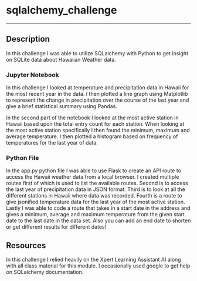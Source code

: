 # sqlalchemy_challenge
---
## Description
In this challenge I was able to utilize SQLalchemy with Python to get insight on SQLite data about Hawaiian Weather data.

### Jupyter Notebook
In this challenge I looked at temperature and precipitation data in Hawaii for the most recent year in the data. I then plotted a line graph using Matplotlib to represent the change in precipitation over the course of the last year and give a brief statistical summary using Pandas. 

In the second part of the notebook I looked at the most active station in Hawaii based upon the total entry count for each station. When looking at the most active station specifically I then found the minimum, maximum and average temperature. I then plotted a histogram based on frequency of temperatures for the last year of data.

### Python File
In the app.py python file I was able to use Flask to create an API route to access the Hawaii weather data from a local browser. I created multiple routes first of which is used to list the available routes. Second is to access the last year of precipitation data in JSON format. Third is to look at all the different stations in Hawaii where data was recorded. Fourth is a route to give jsonified temperature data for the last year of the most active station. Lastly I was able to code a route that takes in a start date in the address and gives a minimum, average and maximum temperature from the given start date to the last date in the data set. Also you can add an end date to shorten or get different results for different dates!

## Resources
In this challenge I relied heavily on the Xpert Learning Assistant AI along with all class material for this module. I occasionally used google to get help on SQLalchemy documentation.